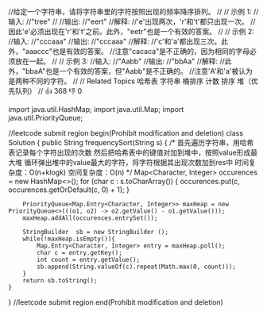 //给定一个字符串，请将字符串里的字符按照出现的频率降序排列。 
//
// 示例 1: 
//输入:
//"tree"
//
//输出:
//"eert"
//解释:
//'e'出现两次，'r'和't'都只出现一次。
//因此'e'必须出现在'r'和't'之前。此外，"eetr"也是一个有效的答案。
//
// 示例 2: 
//输入:
//"cccaaa"
//输出:
//"cccaaa"
//解释:
//'c'和'a'都出现三次。此外，"aaaccc"也是有效的答案。
//注意"cacaca"是不正确的，因为相同的字母必须放在一起。
//
// 示例 3: 
//输入:
//"Aabb"
//输出:
//"bbAa"
//解释:
//此外，"bbaA"也是一个有效的答案，但"Aabb"是不正确的。
//注意'A'和'a'被认为是两种不同的字符。
// 
// Related Topics 哈希表 字符串 桶排序 计数 排序 堆（优先队列） 
// 👍 368 👎 0


import java.util.HashMap;
import java.util.Map;
import java.util.PriorityQueue;

//leetcode submit region begin(Prohibit modification and deletion)
class Solution {
    public String frequencySort(String s) {
        /*
        首先遍历字符串，用哈希表记录每个字符出现的次数
        然后把哈希表中的键值对加到堆中，按照value形成最大堆
        循环弹出堆中的value最大的字符，将字符根据其出现次数加到res中
        时间复杂度：O(n+klogk)
        空间复杂度：O(n)
         */
        Map<Character, Integer> occurences = new HashMap<>();
        for (char c : s.toCharArray()) {
            occurences.put(c, occurences.getOrDefault(c, 0) + 1);
        }

        PriorityQueue<Map.Entry<Character, Integer>> maxHeap = new PriorityQueue<>(((o1, o2) -> o2.getValue() - o1.getValue()));
        maxHeap.addAll(occurences.entrySet());

        StringBuilder  sb = new StringBuilder ();
        while(!maxHeap.isEmpty()){
            Map.Entry<Character, Integer> entry = maxHeap.poll();
            char c = entry.getKey();
            int count = entry.getValue();
            sb.append(String.valueOf(c).repeat(Math.max(0, count)));
        }
        return sb.toString();
    }
}
//leetcode submit region end(Prohibit modification and deletion)
